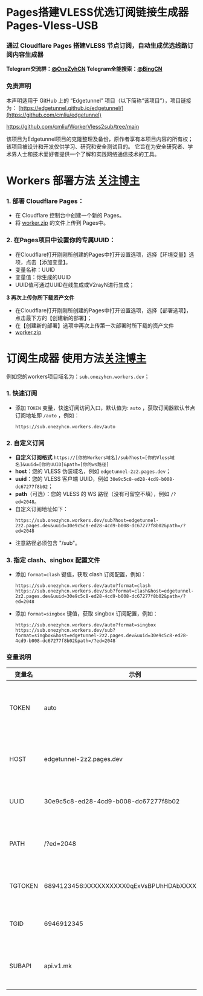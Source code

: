 # Pages搭建VLESS优选订阅链接生成器 Pages-Vless-USB

### 通过 Cloudflare Pages 搭建VLESS 节点订阅，自动生成优选线路订阅内容生成器

**Telegram交流群：[@OneZyhCN](https://t.me/OneZyhCN)    Telegram全能搜索：[@BingCN](https://t.me/BingCN)**

### 免责声明

本声明适用于 GitHub 上的 “Edgetunnel” 项目（以下简称“该项目”），项目链接为：
[https://edgetunnel.github.io/edgetunnel/](https://github.com/cmliu/edgetunnel)

https://github.com/cmliu/WorkerVless2sub/tree/main

该项目为Edgetunnel项目的克隆整理及备份，原作者享有本项目内容的所有权；
该项目被设计和开发仅供学习、研究和安全测试目的。
它旨在为安全研究者、学术界人士和技术爱好者提供一个了解和实践网络通信技术的工具。

# Workers 部署方法 [关注博主](https://www.youtube.com/@onezyhcn)

### 1. 部署 Cloudflare Pages：

   - 在 Cloudflare 控制台中创建一个新的 Pages。
   - 将 [worker.zip](https://github.com/Onezyh/Pages-Vless-USB/blob/master/worker.zip)  的文件上传到 Pages中。


### 2. 在Pages项目中设置你的专属UUID：

 - 在Cloudflare打开刚刚所创建的Pages中打开设置选项，选择【环境变量】选项，点击【添加变量】。
 - 变量名称：UUID
 - 变量值：你生成的UUID
 - UUID值可通过UUID在线生成或V2rayN进行生成；


 **3 再次上传你所下载资产文件**
 
 - 在Cloudflare打开刚刚所创建的Pages中打开设置选项，选择【部署选项】，点击最下方的【创建新的部署】；
 - 在【创建新的部署】选项中再次上传第一次部署时所下载的资产文件
 -  [worker.zip](https://github.com/Onezyh/Pages-Vless-USB/blob/master/worker.zip)  

# 订阅生成器 使用方法[关注博主](https://www.youtube.com/@onezyhcn)

  例如您的workers项目域名为：`sub.onezyhcn.workers.dev`；
  
### 1. 快速订阅

   - 添加 `TOKEN` 变量，快速订阅访问入口，默认值为: `auto` ，获取订阅器默认节点订阅地址即 `/auto` ，例如：
     ```url
     https://sub.onezyhcn.workers.dev/auto
     ```
     
### 2. 自定义订阅 

   - **自定义订阅格式** `https://[你的Workers域名]/sub?host=[你的Vless域名]&uuid=[你的UUID]&path=[你的ws路径]`
   - **host**：您的 VLESS 伪装域名，例如 `edgetunnel-2z2.pages.dev`；
   - **uuid**：您的 VLESS 客户端 UUID，例如 `30e9c5c8-ed28-4cd9-b008-dc67277f8b02`；
   - **path**（可选）：您的 VLESS 的 WS 路径（没有可留空不填），例如 `/?ed=2048`。
   - 自定义订阅地址如下：
     ```url
     https://sub.onezyhcn.workers.dev/sub?host=edgetunnel-2z2.pages.dev&uuid=30e9c5c8-ed28-4cd9-b008-dc67277f8b02&path=/?ed=2048
     ```
   - 注意路径必须包含 "/sub"。

### 3. 指定 clash、singbox 配置文件

   - 添加 `format=clash` 键值，获取 clash 订阅配置，例如：
     ```url
     https://sub.onezyhcn.workers.dev/auto?format=clash
     https://sub.onezyhcn.workers.dev/sub?format=clash&host=edgetunnel-2z2.pages.dev&uuid=30e9c5c8-ed28-4cd9-b008-dc67277f8b02&path=/?ed=2048
     ```
     
   - 添加 `format=singbox` 键值，获取 singbox 订阅配置，例如：
     ```url
     https://sub.onezyhcn.workers.dev/auto?format=singbox
     https://sub.onezyhcn.workers.dev/sub?format=singbox&host=edgetunnel-2z2.pages.dev&uuid=30e9c5c8-ed28-4cd9-b008-dc67277f8b02&path=/?ed=2048
     ```
     
### 变量说明
| 变量名 | 示例 | 备注 | 
|--------|---------|-----|
| TOKEN | auto | 快速订阅内置节点的订阅路径地址 /auto | 
| HOST | edgetunnel-2z2.pages.dev | 快速订阅内置节点的伪装域名 | 
| UUID | 30e9c5c8-ed28-4cd9-b008-dc67277f8b02 | 快速订阅内置节点的UUID | 
| PATH | /?ed=2048 | 快速订阅内置节点的路径信息 | 
| TGTOKEN | 6894123456:XXXXXXXXXX0qExVsBPUhHDAbXXXXXqWXgBA | 发送TG通知的机器人token | 
| TGID | 6946912345 | 接收TG通知的账户数字ID | 
| SUBAPI | api.v1.mk | clash、singbox等 订阅转换后端 | 


